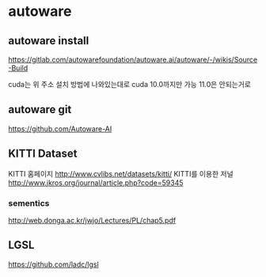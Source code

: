 # autoware

## autoware install
https://gitlab.com/autowarefoundation/autoware.ai/autoware/-/wikis/Source-Build

cuda는 위 주소 설치 방법에 나와있는대로 cuda 10.0까지만 가능 11.0은 안되는거로 

## autoware git
https://github.com/Autoware-AI

## KITTI Dataset
KITTI 홈페이지
http://www.cvlibs.net/datasets/kitti/
KITTI를 이용한 저널
http://www.jkros.org/journal/article.php?code=59345

### sementics
http://web.donga.ac.kr/jwjo/Lectures/PL/chap5.pdf

## LGSL
https://github.com/ladc/lgsl
